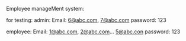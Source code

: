 Employee manageMent system:


for testing:
admin: 
    Email: 6@abc.com, 7@abc.com
    password: 123

employee:
    Email: 1@abc.com,
            2@abc.com...
            5@abc.con
    password: 123